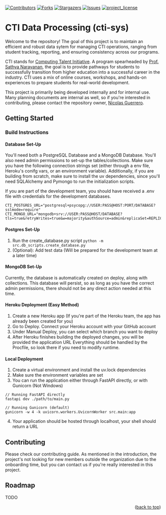 <!--Based on Best README Template -->
<!--See: https://github.com/othneildrew/Best-README-Template/pull/73-->
<a id="readme-top"></a>

<!-- PROJECT SHIELDS -->
[![Contributors][contributors-shield]][contributors-url]
[![Forks][forks-shield]][forks-url]
[![Stargazers][stars-shield]][stars-url]
[![Issues][issues-shield]][issues-url]
[![project_license][license-shield]][license-url]

<!-- Introduction -->
# CTI Data Processing (cti-sys)
Welcome to the repository! The goal of this project is to maintain an efficient and robust data sytem for managing CTI operations, ranging from student tracking, reporting, and ensuring consistency across our programs.

CTI stands for [Computing Talent Initiative][website-url]. A program spearheaded by [Prof. Sathya Narayanan][director-url], the goal is to provide pathways for students to successfully transition from higher education into a successful career in the industry. CTI uses a mix of online courses, workshops, and hands-on experiences to prepare students for real-world development.

This project is primarily being developed internally and for internal use. Many planning documents are internal as well, so if you're interested in contributing, please contact the repository owner, [Nicolas Guerrero][owner-email].

## Getting Started

### Build Instructions

#### Database Set-Up
You'll need both a PostgreSQL Database and a MongoDB Database. You'll also need admin permissions to set-up the tables/collections. Make sure you have the following connection strings set (either through a env file, Heroku's conifg vars, or an environment variable). Additionally, if you are building from scratch, make sure to install the uv dependencies, since you'll need SQLAlchemy and Pymongo to run the initialization scripts.

If you are part of the development team, you should have received a .env file with credentials for the development databases.
```
CTI_POSTGRES_URL="postgresql+psycopg://USER:PASS@HOST:PORT/DATABASE?sslmode=require"
CTI_MONGO_URL="mongodb+srv://USER:PASS@HOST/DATABASE?tls=true&retryWrites=true&w=majority&authSource=admin&replicaSet=REPLICASET&appName=APP"
```

#### Postgres Set-Up
1. Run the create_database.py script ```python -m src.db_scripts.create_database.py```
2. (Optional): Add test data (Will be prepared for the development team at a later time)

#### MongoDB Set-Up
Currently, the database is automatically created on deploy, along with collections. This database will persist, so as long as you have the correct admin permissions, there should not be any direct action needed at this time.

#### Heroku Deployment (Easy Method)
1. Create a new Heroku app (If you're part of the Heroku team, the app has already been created for you)
2. Go to Deploy. Connect your Heroku account with your GitHub account
3. Under Manual Deploy, you can select which branch you want to deploy
4. After Heroku finishes building the deployed changes, you will be provided the application URL
Everything should be handled by the Procfile, so look there if you need to modify runtime.

#### Local Deployment
1. Create a virtual environment and install the uv.lock dependencies
2. Make sure the environment variables are set
3. You can run the application either through FastAPI directly, or with Gunicorn (Not Windows)
```
// Running FastAPI directly
fastapi dev ./path/to/main.py

// Running Gunicorn (default)
gunicorn -w 4 -k uvicorn.workers.UvicornWorker src.main:app
```
4. Your application should be hosted through localhost, your shell should return a URL

## Contributing
Please check our contributing guide. As mentioned in the introduction, the project's not looking for new members outside the organization due to the onboarding time, but you can contact us if you're really interested in this project.

## Roadmap
TODO

<p align="right">(<a href="#readme-top">back to top</a>)</p>

<!-- MARKDOWN LINKS & IMAGES -->
<!-- https://www.markdownguide.org/basic-syntax/#reference-style-links -->

<!-- Top Shield Links -->
[contributors-shield]: https://img.shields.io/github/contributors/github_username/repo_name.svg?style=for-the-badge
[contributors-url]: https://github.com/github_username/repo_name/graphs/contributors
[forks-shield]: https://img.shields.io/github/forks/github_username/repo_name.svg?style=for-the-badge
[forks-url]: https://github.com/github_username/repo_name/network/members
[stars-shield]: https://img.shields.io/github/stars/github_username/repo_name.svg?style=for-the-badge
[stars-url]: https://github.com/github_username/repo_name/stargazers
[issues-shield]: https://img.shields.io/github/issues/github_username/repo_name.svg?style=for-the-badge
[issues-url]: https://github.com/github_username/repo_name/issues
[license-shield]: https://img.shields.io/github/license/github_username/repo_name.svg?style=for-the-badge
[license-url]: https://github.com/github_username/repo_name/blob/master/LICENSE.txt

<!-- Logos & Site Links -->
[Next.js]: https://img.shields.io/badge/next.js-000000?style=for-the-badge&logo=nextdotjs&logoColor=white
[Next-url]: https://nextjs.org/

[Fast-API]: https://fastapi.tiangolo.com/img/logo-margin/logo-teal.png
[Fast-API-url]: https://fastapi.tiangolo.com/

<!-- Contact URLs -->
[website-url]: https://computingtalentinitiative.org/accelerate/
[director-url]: https://www.linkedin.com/in/sathyanarayanan6/
[owner-email]: mailto:nicguerrero@csumb.edu